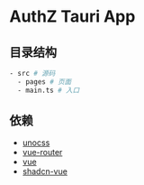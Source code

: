 # AuthZ Tauri App

## 目录结构
```bash
- src # 源码
  - pages # 页面
  - main.ts # 入口
```

## 依赖
- [unocss](https://github.com/unocss/unocss)
- [vue-router](https://github.com/vuejs/router)
- [vue](https://github.com/vuejs/core)
- [shadcn-vue](https://www.shadcn-vue.com/)